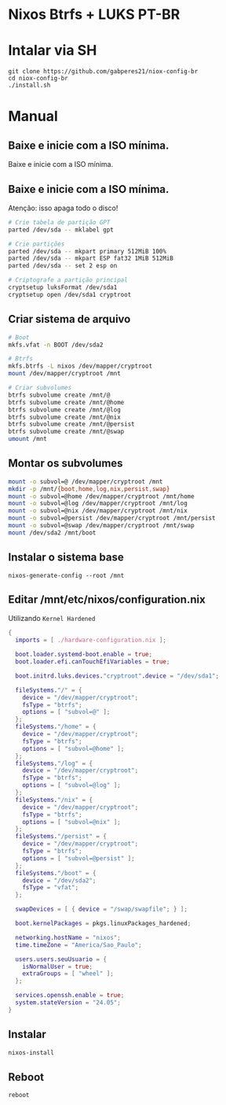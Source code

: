 

# Nixos Btrfs + LUKS PT-BR
# Intalar via SH
```
git clone https://github.com/gabperes21/niox-config-br
cd niox-config-br
./install.sh
```

# Manual
## Baixe e inicie com a ISO mínima.
Baixe e inicie com a ISO mínima.

## Baixe e inicie com a ISO mínima.
Atenção: isso apaga todo o disco!
```bash
# Crie tabela de partição GPT
parted /dev/sda -- mklabel gpt

# Crie partições
parted /dev/sda -- mkpart primary 512MiB 100%
parted /dev/sda -- mkpart ESP fat32 1MiB 512MiB
parted /dev/sda -- set 2 esp on

# Criptografe a partição principal
cryptsetup luksFormat /dev/sda1
cryptsetup open /dev/sda1 cryptroot
```

## Criar sistema de arquivo
```bash
# Boot
mkfs.vfat -n BOOT /dev/sda2

# Btrfs
mkfs.btrfs -L nixos /dev/mapper/cryptroot
mount /dev/mapper/cryptroot /mnt

# Criar subvolumes
btrfs subvolume create /mnt/@
btrfs subvolume create /mnt/@home
btrfs subvolume create /mnt/@log
btrfs subvolume create /mnt/@nix
btrfs subvolume create /mnt/@persist
btrfs subvolume create /mnt/@swap
umount /mnt
```

## Montar os subvolumes
```bash
mount -o subvol=@ /dev/mapper/cryptroot /mnt
mkdir -p /mnt/{boot,home,log,nix,persist,swap}
mount -o subvol=@home /dev/mapper/cryptroot /mnt/home
mount -o subvol=@log /dev/mapper/cryptroot /mnt/log
mount -o subvol=@nix /dev/mapper/cryptroot /mnt/nix
mount -o subvol=@persist /dev/mapper/cryptroot /mnt/persist
mount -o subvol=@swap /dev/mapper/cryptroot /mnt/swap
mount /dev/sda2 /mnt/boot
```
##  Instalar o sistema base
```
nixos-generate-config --root /mnt
```

## Editar /mnt/etc/nixos/configuration.nix

Utilizando `Kernel Hardened`

```nix
{
  imports = [ ./hardware-configuration.nix ];

  boot.loader.systemd-boot.enable = true;
  boot.loader.efi.canTouchEfiVariables = true;

  boot.initrd.luks.devices."cryptroot".device = "/dev/sda1";

  fileSystems."/" = {
    device = "/dev/mapper/cryptroot";
    fsType = "btrfs";
    options = [ "subvol=@" ];
  };
  fileSystems."/home" = {
    device = "/dev/mapper/cryptroot";
    fsType = "btrfs";
    options = [ "subvol=@home" ];
  };
  fileSystems."/log" = {
    device = "/dev/mapper/cryptroot";
    fsType = "btrfs";
    options = [ "subvol=@log" ];
  };
  fileSystems."/nix" = {
    device = "/dev/mapper/cryptroot";
    fsType = "btrfs";
    options = [ "subvol=@nix" ];
  };
  fileSystems."/persist" = {
    device = "/dev/mapper/cryptroot";
    fsType = "btrfs";
    options = [ "subvol=@persist" ];
  };
  fileSystems."/boot" = {
    device = "/dev/sda2";
    fsType = "vfat";
  };

  swapDevices = [ { device = "/swap/swapfile"; } ];

  boot.kernelPackages = pkgs.linuxPackages_hardened;

  networking.hostName = "nixos";
  time.timeZone = "America/Sao_Paulo";

  users.users.seuUsuario = {
    isNormalUser = true;
    extraGroups = [ "wheel" ];
  };

  services.openssh.enable = true;
  system.stateVersion = "24.05";
}
```
## Instalar 
```bash
nixos-install
```

## Reboot
```bash
reboot
```
